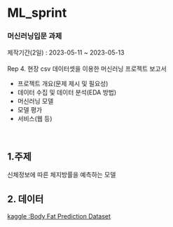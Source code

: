 # ML_sprint
### 머신러닝입문 과제
제작기간(2일) : 2023-05-11 ~ 2023-05-13
<br><br>
Rep 4. 현장 csv 데이터셋을 이용한 머신러닝 프로젝트 보고서

- 프로젝트 개요(문제 제시 및 필요성)
- 데이터 수집 및 데이터 분석(EDA 방법)
- 머신러닝 모델
- 모델 평가
- 서비스(웹 등)

<br>

## 1.주제

신체정보에 따른 체지방률을 예측하는 모델

## 2. 데이터
<a href="https://www.kaggle.com/datasets/fedesoriano/body-fat-prediction-dataset">kaggle :Body Fat Prediction Dataset</a>

